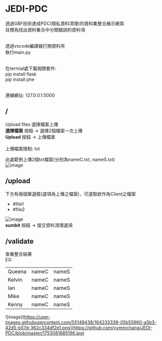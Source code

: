 # JEDI-PDC

透過GBF技術達成PDC(隱私資料清理)的資料集整合展示網頁  <br />
目標為找出資料集合中分類錯誤的資料項  <br />

 <br />
透過vscode編譯器打開資料夾 <br />
執行main.py   <br />
<br />

在termial處下載相關套件:   <br />
pip install flask   <br />
pip install phe   <br />

 <br />
連線網址: 127.0.0.1:5000 <br />

## /
Upload files 選擇檔案上傳  <br />
**選擇檔案** 按鈕 → 選擇2個檔案一次上傳  <br />
**Upload**  按鈕 → 上傳檔案  <br />  
上傳檔案限制: txt  <br />

此處範例上傳2個txt檔案(分別為nameC.txt, nameS.txt)  <br />
![image](https://user-images.githubusercontent.com/55148438/164232516-e12224c1-20ad-442c-b5f4-007200b4ad67.png)


## /upload
下方有兩個單選框(選項為上傳之檔案)，可選取欲作為Client之檔案  <br />
-   #file1
-   #file2

![image](https://user-images.githubusercontent.com/55148438/164232802-9fb197c7-7bd2-4ee3-9422-f5647d4cb03c.png)
<br />
**sumbit** 按鈕 → 提交資料清理選項  <br />


## /validate
查看整合結果  <br />
EX:
<table>
    <tr>
        <td>Queena</td>
        <td>nameC</td>
        <td>nameS</td>
    </tr>
    <tr>
        <td>Kelvin</td>
        <td>nameC</td>
        <td>nameS</td>
    </tr>
    <tr>
        <td>Ian</td>
        <td>nameC</td>
        <td>nameS</td>
    </tr>
    <tr>
        <td>Mike</td>
        <td>nameC</td>
        <td>nameS</td>
    </tr>
    <tr>
        <td>Kenny</td>
        <td>nameC</td>
        <td>nameS</td>
    </tr>
</table>

![image](https://user-images.githubusercontent.com/55148438/164233338-05b55960-a5b3-42d5-b57d-362c334df2e1.png](https://github.com/yymmchang/JEDI-PDC/blob/master/1753081685196.jpg)
